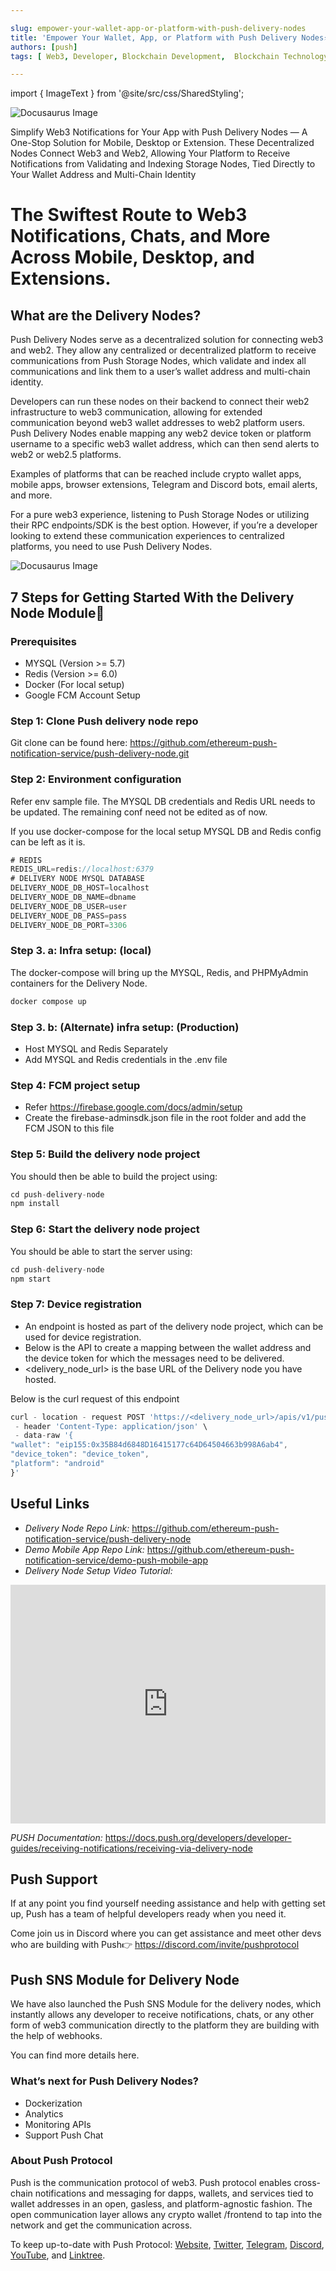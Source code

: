 ```yaml
---

slug: empower-your-wallet-app-or-platform-with-push-delivery-nodes
title: 'Empower Your Wallet, App, or Platform with Push Delivery Nodes⚡'
authors: [push]
tags: [ Web3, Developer, Blockchain Development,  Blockchain Technology, Delivery Nodes]

---
```

import { ImageText } from '@site/src/css/SharedStyling';

![Docusaurus Image](./cover-image.png)

<ImageText>Simplify Web3 Notifications for Your App with Push Delivery Nodes — A One-Stop Solution for Mobile, Desktop or Extension. These Decentralized Nodes Connect Web3 and Web2, Allowing Your Platform to Receive Notifications from Validating and Indexing Storage Nodes, Tied Directly to Your Wallet Address and Multi-Chain Identity</ImageText>

<!--truncate-->

<!--customheaderpoint-->
# The Swiftest Route to Web3 Notifications, Chats, and More Across Mobile, Desktop, and Extensions.

## What are the Delivery Nodes?
Push Delivery Nodes serve as a decentralized solution for connecting web3 and web2. They allow any centralized or decentralized platform to receive communications from Push Storage Nodes, which validate and index all communications and link them to a user’s wallet address and multi-chain identity.

Developers can run these nodes on their backend to connect their web2 infrastructure to web3 communication, allowing for extended communication beyond web3 wallet addresses to web2 platform users. Push Delivery Nodes enable mapping any web2 device token or platform username to a specific web3 wallet address, which can then send alerts to web2 or web2.5 platforms.

Examples of platforms that can be reached include crypto wallet apps, mobile apps, browser extensions, Telegram and Discord bots, email alerts, and more.

For a pure web3 experience, listening to Push Storage Nodes or utilizing their RPC endpoints/SDK is the best option. However, if you’re a developer looking to extend these communication experiences to centralized platforms, you need to use Push Delivery Nodes.

![Docusaurus Image](./image-1.png)


## 7 Steps for Getting Started With the Delivery Node Module🌱
### Prerequisites
- MYSQL (Version >= 5.7)
- Redis (Version >= 6.0)
- Docker (For local setup)
- Google FCM Account Setup
### Step 1: Clone Push delivery node repo
Git clone can be found here: https://github.com/ethereum-push-notification-service/push-delivery-node.git

### Step 2: Environment configuration
Refer env sample file. The MYSQL DB credentials and Redis URL needs to be updated. The remaining conf need not be edited as of now.

If you use docker-compose for the local setup MYSQL DB and Redis config can be left as it is.

```js
# REDIS
REDIS_URL=redis://localhost:6379
# DELIVERY NODE MYSQL DATABASE
DELIVERY_NODE_DB_HOST=localhost
DELIVERY_NODE_DB_NAME=dbname
DELIVERY_NODE_DB_USER=user
DELIVERY_NODE_DB_PASS=pass
DELIVERY_NODE_DB_PORT=3306
```
### Step 3. a: Infra setup: (local)
The docker-compose will bring up the MYSQL, Redis, and PHPMyAdmin containers for the Delivery Node.


```js
docker compose up
```

### Step 3. b: (Alternate) infra setup: (Production)
- Host MYSQL and Redis Separately
- Add MYSQL and Redis credentials in the .env file
### Step 4: FCM project setup
- Refer https://firebase.google.com/docs/admin/setup
- Create the firebase-adminsdk.json file in the root folder and add the FCM JSON to this file
### Step 5: Build the delivery node project
You should then be able to build the project using:

```js
cd push-delivery-node
npm install
```
### Step 6: Start the delivery node project
You should be able to start the server using:

```js
cd push-delivery-node
npm start
```

### Step 7: Device registration
- An endpoint is hosted as part of the delivery node project, which can be used for device registration.
- Below is the API to create a mapping between the wallet address and the device token for which the messages need to be delivered.
- <delivery_node_url> is the base URL of the Delivery node you have hosted.

Below is the curl request of this endpoint

```js
curl - location - request POST 'https://<delivery_node_url>/apis/v1/pushtokens/register' \
 - header 'Content-Type: application/json' \
 - data-raw '{
"wallet": "eip155:0x35B84d6848D16415177c64D64504663b998A6ab4",
"device_token": "device_token",
"platform": "android"
}'
```

## Useful Links
- <i>Delivery Node Repo Link:</i> <a href='https://github.com/ethereum-push-notification-service/push-delivery-node'>https://github.com/ethereum-push-notification-service/push-delivery-node</a>
- <i>Demo Mobile App Repo Link:</i> <a href='https://github.com/ethereum-push-notification-service/demo-push-mobile-app'>https://github.com/ethereum-push-notification-service/demo-push-mobile-app</a>
- <i>Delivery Node Setup Video Tutorial:</i>

<iframe width="100%" height="382" src="https://www.youtube.com/embed/OlRHL3qd4oY" title="Get started with Push Delivery Nodes | #web3 communication" frameborder="0" allow="accelerometer; autoplay; clipboard-write; encrypted-media; gyroscope; picture-in-picture; web-share" allowfullscreen></iframe>

<i>PUSH Documentation:</i>  <a href='https://docs.push.org/developers/developer-guides/receiving-notifications/receiving-via-delivery-node'>https://docs.push.org/developers/developer-guides/receiving-notifications/receiving-via-delivery-node</a>

## Push Support
If at any point you find yourself needing assistance and help with getting set up, Push has a team of helpful developers ready when you need it.

Come join us in Discord where you can get assistance and meet other devs who are building with Push👉 https://discord.com/invite/pushprotocol

## Push SNS Module for Delivery Node
We have also launched the Push SNS Module for the delivery nodes, which instantly allows any developer to receive notifications, chats, or any other form of web3 communication directly to the platform they are building with the help of webhooks.

You can find more details here.

### What’s next for Push Delivery Nodes?
- Dockerization
- Analytics
- Monitoring APIs
- Support Push Chat


### About Push Protocol

Push is the communication protocol of web3. Push protocol enables cross-chain notifications and messaging for dapps, wallets, and services tied to wallet addresses in an open, gasless, and platform-agnostic fashion. The open communication layer allows any crypto wallet /frontend to tap into the network and get the communication across.

To keep up-to-date with Push Protocol: [Website](https://push.org/), [Twitter](https://twitter.com/pushprotocol), [Telegram](https://t.me/epnsproject), [Discord](https://discord.gg/pushprotocol), [YouTube](https://www.youtube.com/c/EthereumPushNotificationService), and [Linktree](https://linktr.ee/pushprotocol).


